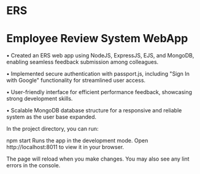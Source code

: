 # ERS
# Employee Review System WebApp

• Created an ERS web app using NodeJS, ExpressJS, EJS, and MongoDB, enabling seamless feedback submission among colleagues. 

• Implemented secure authentication with passport.js, including "Sign In with Google" functionality for streamlined user access. 

• User-friendly interface for efficient performance feedback, showcasing strong development skills. 

• Scalable MongoDB database structure for a responsive and reliable system as the user base expanded.

In the project directory, you can run:

npm start
Runs the app in the development mode.
Open http://localhost:8011 to view it in your browser.

The page will reload when you make changes.
You may also see any lint errors in the console.
